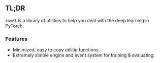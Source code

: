 ## TL;DR

`raydl` is a library of utilities to help you deal with the deep learning in PyTorch.

### Features

- Minimized, easy to copy utilitie functions.
- Extremely simple engine and event system for training & evaluating.
